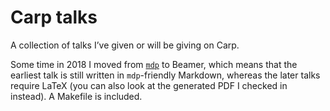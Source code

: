 # Carp talks

A collection of talks I’ve given or will be giving on Carp.

Some time in 2018 I moved from [`mdp`](https://github.com/visit1985/mdp) to
Beamer, which means that the earliest talk is still written in `mdp`-friendly
Markdown, whereas the later talks require LaTeX (you can also look at the
generated PDF I checked in instead). A Makefile is included.
